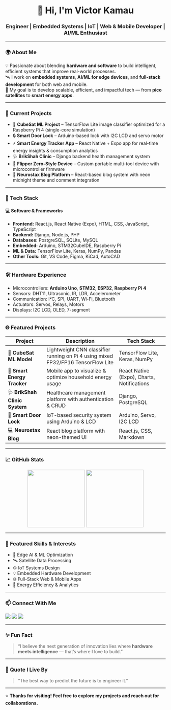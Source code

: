 <!-- Victor Kamau | GitHub Profile README -->

<h1 align="center">👋 Hi, I'm Victor Kamau</h1>
<h3 align="center">Engineer | Embedded Systems | IoT | Web & Mobile Developer | AI/ML Enthusiast</h3>

---

### 🌍 About Me
💡 Passionate about blending **hardware and software** to build intelligent, efficient systems that improve real-world processes.  
🛰️ I work on **embedded systems**, **AI/ML for edge devices**, and **full-stack development** for both web and mobile.  
🎯 My goal is to develop scalable, efficient, and impactful tech — from **pico satellites** to **smart energy apps**.

---

### 🔭 Current Projects
- 🧠 **CubeSat ML Project** – TensorFlow Lite image classifier optimized for a Raspberry Pi 4 (single-core simulation)
- 🔒 **Smart Door Lock** – Arduino-based lock with I2C LCD and servo motor
- ⚡ **Smart Energy Tracker App** – React Native + Expo app for real-time energy insights & consumption analytics
- 🩺 **BrikShah Clinic** – Django backend health management system
- 🔌 **Flipper Zero-Style Device** – Custom portable multi-tool device with microcontroller firmware
- 📰 **Neurostax Blog Platform** – React-based blog system with neon midnight theme and comment integration

---

### 🧰 Tech Stack
#### 💻 Software & Frameworks
- **Frontend:** React.js, React Native (Expo), HTML, CSS, JavaScript, TypeScript  
- **Backend:** Django, Node.js, PHP  
- **Databases:** PostgreSQL, SQLite, MySQL  
- **Embedded:** Arduino, STM32CubeIDE, Raspberry Pi  
- **ML & Data:** TensorFlow Lite, Keras, NumPy, Pandas  
- **Other Tools:** Git, VS Code, Figma, KiCad, AutoCAD

---

### 🛠️ Hardware Experience
- Microcontrollers: **Arduino Uno**, **STM32**, **ESP32**, **Raspberry Pi 4**
- Sensors: DHT11, Ultrasonic, IR, LDR, Accelerometer  
- Communication: I²C, SPI, UART, Wi-Fi, Bluetooth  
- Actuators: Servos, Relays, Motors  
- Displays: I2C LCD, OLED, 7-segment

---

### 🌐 Featured Projects
| Project | Description | Tech Stack |
|----------|--------------|-------------|
| 🚀 **CubeSat ML Model** | Lightweight CNN classifier running on Pi 4 using mixed FP32/FP16 TensorFlow Lite | TensorFlow Lite, Keras, NumPy |
| 🔋 **Smart Energy Tracker** | Mobile app to visualize & optimize household energy usage | React Native (Expo), Charts, Notifications |
| 🩺 **BrikShah Clinic System** | Healthcare management platform with authentication & CRUD | Django, PostgreSQL |
| 🔐 **Smart Door Lock** | IoT-based security system using Arduino & LCD | Arduino, Servo, I2C LCD |
| 💻 **Neurostax Blog** | React blog platform with neon-themed UI | React.js, CSS, Markdown |

---

### 📈 GitHub Stats
<p align="center">
  <img height="180em" src="https://github-readme-stats.vercel.app/api?username=QUASAR378&show_icons=true&theme=midnight-purple&hide_border=true" />
  <img height="180em" src="https://github-readme-stats.vercel.app/api/top-langs/?username=QUASAR378&layout=compact&theme=midnight-purple&hide_border=true" />
</p>

---

### 🌟 Featured Skills & Interests
- 🧩 Edge AI & ML Optimization  
- 🛰️ Satellite Data Processing  
- ⚙️ IoT Systems Design  
- 💡 Embedded Hardware Development  
- 🌐 Full-Stack Web & Mobile Apps  
- 🔋 Energy Efficiency & Analytics

---

### 📫 Connect With Me
<p align="left">
  <a href="mailto:mukungavi344@gmail.com"><img src="https://img.shields.io/badge/Email-D14836?style=for-the-badge&logo=gmail&logoColor=white" /></a>
  <a href="https://linkedin.com/in/victor-kamau-722a3b2bb/"><img src="https://img.shields.io/badge/LinkedIn-0077B5?style=for-the-badge&logo=linkedin&logoColor=white" /></a>
  <a href="https://github.com/QUASAR378"><img src="https://img.shields.io/badge/GitHub-000?style=for-the-badge&logo=github&logoColor=white" /></a>
</p>

---

### ✨ Fun Fact
> “I believe the next generation of innovation lies where **hardware meets intelligence** — that’s where I love to build.”

---

### 🧩 Quote I Live By
> “The best way to predict the future is to engineer it.”

---

⭐ **Thanks for visiting! Feel free to explore my projects and reach out for collaborations.**  
